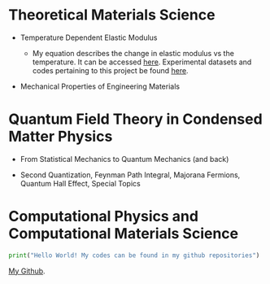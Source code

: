 # Theoretical Materials Science

- Temperature Dependent Elastic Modulus
  - My equation describes the change in elastic modulus vs the temperature. It can be accessed [here](https://www.sciencedirect.com/science/article/abs/pii/S135964621400493X). Experimental datasets and codes pertaining to this project be found [here](https://github.com/quantizedreza/elastic-modulus-temperature).  
   
- Mechanical Properties of Engineering Materials 

# Quantum Field Theory in Condensed Matter Physics 

 - From Statistical Mechanics to Quantum Mechanics (and back)

 - Second Quantization, Feynman Path Integral, Majorana Fermions, Quantum Hall Effect, Special Topics


# Computational Physics and Computational Materials Science

```python
print("Hello World! My codes can be found in my github repositories")
```

[My Github](https://github.com/quantizedreza/).
